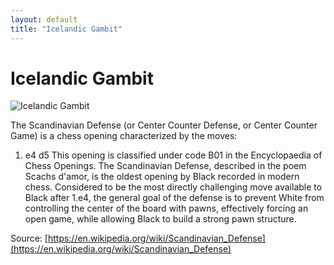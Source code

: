 ```yaml
---
layout: default
title: "Icelandic Gambit"
---
```


# Icelandic Gambit

![Icelandic Gambit](https://www.thechesswebsite.com/wp-content/uploads/2013/02/icelandic-gambit.jpg)

The Scandinavian Defense (or Center Counter Defense, or Center Counter Game) is a chess opening characterized by the moves:

1. e4 d5
This opening is classified under code B01 in the Encyclopaedia of Chess Openings. The Scandinavian Defense, described in the poem Scachs d'amor, is the oldest opening by Black recorded in modern chess. Considered to be the most directly challenging move available to Black after 1.e4, the general goal of the defense is to prevent White from controlling the center of the board with pawns, effectively forcing an open game, while allowing Black to build a strong pawn structure.

Source: [https://en.wikipedia.org/wiki/Scandinavian_Defense](https://en.wikipedia.org/wiki/Scandinavian_Defense)
